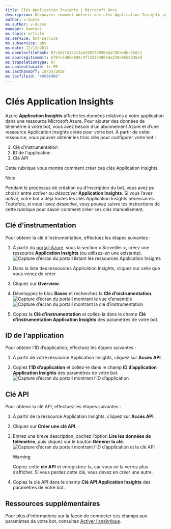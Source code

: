 ```yaml
---
title: Clés Application Insights | Microsoft Docs
description: Découvrez comment obtenir des clés Application Insights pour ajouter des données de télémétrie à un bot.
author: v-ducvo
ms.author: v-ducvo
manager: kamrani
ms.topic: article
ms.service: bot-service
ms.subservice: abs
ms.date: 12/13/2017
ms.openlocfilehash: 87cdd27a3a413ae200273090d4a79b5edbc55dc1
ms.sourcegitcommit: b78fe3d8dd604c4f7233740658a229e85b8535dd
ms.translationtype: HT
ms.contentlocale: fr-FR
ms.lasthandoff: 10/24/2018
ms.locfileid: "49996906"
---
```

# <a name="application-insights-keys"></a>Clés Application Insights

Azure **Application Insights** affiche les données relatives à votre application dans une ressource Microsoft Azure. Pour ajouter des données de télémétrie à votre bot, vous avez besoin d’un abonnement Azure et d’une ressource Application Insights créée pour votre bot. À partir de cette ressource, vous pouvez obtenir les trois clés pour configurer votre bot :

1. Clé d’instrumentation
2. ID de l'application
3. Clé API

Cette rubrique vous montre comment créer ces clés Application Insights.

> [!NOTE]
> Pendant le processus de création ou d’inscription du bot, vous avez pu choisir entre *activer* ou *désactiver* **Application Insights**. Si vous l’avez *activé*, votre bot a déjà toutes les clés Application Insights nécessaires. Toutefois, si vous l’avez *désactivé*, vous pouvez suivre les instructions de cette rubrique pour savoir comment créer ces clés manuellement.

## <a name="instrumentation-key"></a>Clé d’instrumentation

Pour obtenir la clé d’instrumentation, effectuez les étapes suivantes :
1. À partir du [portail Azure](http://portal.azure.com), sous la section « Surveiller », créez une ressource **Application Insights** (ou utilisez-en une existante).
![Capture d’écran du portail listant les ressources Application Insights](~/media/portal-app-insights-add-new.png)

2. Dans la liste des ressources Application Insights, cliquez sur celle que vous venez de créer.

3. Cliquez sur **Overview**.

4. Développez le bloc **Bases** et recherchez la **Clé d’instrumentation**. 
![Capture d’écran du portail montrant la vue d’ensemble](~/media/portal-app-insights-instrumentation-key-dropdown.png)
![Capture d’écran du portail montrant la clé d’instrumentation](~/media/portal-app-insights-instrumentation-key.png)

5. Copiez la **Clé d’instrumentation** et collez-la dans le champ **Clé d’instrumentation Application Insights** des paramètres de votre bot.

## <a name="application-id"></a>ID de l'application

Pour obtenir l’ID d’application, effectuez les étapes suivantes :
1. À partir de votre ressource Application Insights, cliquez sur **Accès API**.

2. Copiez **l’ID d’application** et collez-le dans le champ **ID d’application Application Insights** des paramètres de votre bot. 
![Capture d’écran du portail montrant l’ID d’application](~/media/portal-app-insights-appid.png)

## <a name="api-key"></a>Clé API

Pour obtenir la clé API, effectuez les étapes suivantes :
1. À partir de la ressource Application Insights, cliquez sur **Accès API**.

2. Cliquez sur **Créer une clé API**.

3. Entrez une brève description, cochez l’option **Lire les données de télémétrie**, puis cliquez sur le bouton **Générer la clé**.
![Capture d’écran du portail montrant l’ID d’application et la clé API](~/media/portal-app-insights-appid-apikey.png)

   > [!WARNING]
   > Copiez cette **clé API** et enregistrez-la, car vous ne la verrez plus s’afficher. Si vous perdez cette clé, vous devez en créer une autre.

4. Copiez la clé API dans le champ **Clé API Application Insights** des paramètres de votre bot.

## <a name="additional-resources"></a>Ressources supplémentaires
Pour plus d’informations sur la façon de connecter ces champs aux paramètres de votre bot, consultez [Activer l’analytique](~/bot-service-manage-analytics.md#enable-analytics).
